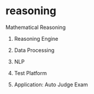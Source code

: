 # reasoning

Mathematical Reasoning

1. Reasoning Engine

2. Data Processing

3. NLP

4. Test Platform

5. Application: Auto Judge Exam
